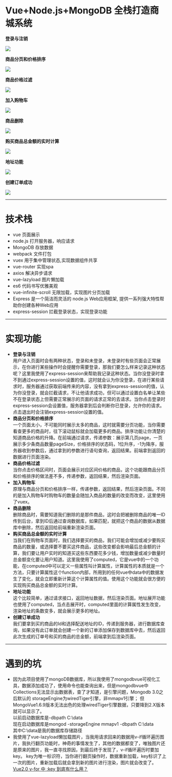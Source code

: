 # Vue+Node.js+MongoDB 全栈打造商城系统


**登录与注销**<br>

![](https://github.com/liuanming/shangcheng/blob/master/images/dengluyuzhuxiao.gif) <br>

**商品分页和价格排序**<br>

![](https://github.com/liuanming/shangcheng/blob/master/images/fenyehepaixun.gif) <br>


**商品价格过滤**<br>

![](https://github.com/liuanming/shangcheng/blob/master/images/jaigeguolv.gif) <br>


**加入购物车**<br>

![](https://github.com/liuanming/shangcheng/blob/master/images/jiaruguowuche.gif) <br>

**商品删除**<br>

![](https://github.com/liuanming/shangcheng/blob/master/images/gouwucheshanchu.gif) <br>

**购买商品总金额的实时计算**<br>

![](https://github.com/liuanming/shangcheng/blob/master/images/shishijine.gif) <br>

**地址功能**<br>

![](https://github.com/liuanming/shangcheng/blob/master/images/dizhi.gif) <br>

**创建订单成功**<br>

![](https://github.com/liuanming/shangcheng/blob/master/images/djngdanchenggong.gif) <br>





***




# 技术栈
* vue 页面展示
* node.js 打开服务器，响应请求
* MongoDB 存放数据
* webpack 文件打包
* vuex 用于集中管理状态,实现数据组件共享
* vue-router 实现spa
* axios 解决异步请求
* vue-lazyload 图片懒加载
* es6 代码书写优雅美观
* vue-infinite-scroll 无限加载，实现图片分页加载
* Express 是一个简洁而灵活的 node.js Web应用框架, 提供一系列强大特性帮助你创建各种Web应用
* express-session 拦截登录状态，实现登录功能



***


# 实现功能
* **登录与注销**<br>
  用户进入页面时会有两种状态，登录和未登录，未登录时有些页面会正常展示，在你进行某些操作时会提醒你需要登录，那我们要怎么样来记录这种状态呢？这里我使用了express-session来帮助我记录这种状态。当你没登录时拿不到通过express-session设置的值，这时就会认为你没登录，在进行某些请求时，服务器通过获取前端传来的内容，没有拿到express-session的值，认为你没登录，就会拦截请求，不让他请求成功，但可以通过设置白名单让某些不在登录状态上但需要正常展示的页面的请求正常的去请求。当你点击登录时express-session会设置值，服务器拿到后会判断你已登录，允许你的请求。点击退出时会注销express-session设置的值。
* **商品分页和价格排序**<br>
  一个页面太小，不可能同时展示太多的商品，这时就需要分页功能，当你需要看查更多的商品时，往下滚动鼠标就会加载更多的商品。排序功能让你清楚的知道商品价格的升降。在前端通过请求，传递参数：展示第几页page，一页展示多少条商品数量pageSize，价格排序的状态码，1位升序，-1为降序，服务器收到参数后，通过拿到的参数进行语句查询，返回结果。前端拿到返回的数据进行页面渲染。
* **商品价格过滤**<br>
  当你点击价格区间时，页面会展示对应区间价格的商品，这个功能跟商品分页和价格排序的做法差不多，传递参数，返回结果，然后渲染页面。
* **加入购物车**<br>
  原理与商品分页和价格排序一样，传递参数，返回结果，然后渲染页面。不同的是加入购物车时购物车的数量会随加入商品的数量的改变而改变，这里使用了vuex。
* **商品删除**<br>
  删除商品时，需要知道我们删除的是那件商品，这时会把被删除商品的唯一ID传到后台，拿到ID后通过查询数据库，如果匹配，就把这个商品的数据从数据库中删除，然后返回给前端重新渲染页面。
* **购买商品总金额的实时计算**<br>
  当我们在购物车页面时，我们选择要买的商品，我们可能会增加或减少要购买商品的数量，或选择要不要买这件商品，这些改变都会影响最后总金额的计算，我们要让用户实时的知道买这些东西要花多少钱，增加数量或减少数量时总金额变化要让用户知道。这里我使用了computed，它是vue中的一个功能，在computed中可以定义一些属性叫计算属性，计算属性的本质就是一个方法，只要计算属性这个function内部，所用到的任何vue中data中的数据发生了变化，就会立即重新计算这个计算属性的值。使用这个功能就会很方便的实现购买商品总金额的实时计算。
* **地址功能**<br>
  这个比较简单，通过请求接口，返回地址数据，然后渲染页面。地址展开功能也使用了computed，当点击展开时，computed里面的计算属性发生改变，渲染地址的条数变多，就会展示更多的地址。
* **创建订单成功**<br>
  我们要拿到买的商品的Id和选择配送地址的ID，传递到服务器，进行数据库查询，如果没有此订单就会创建一个新的订单添加保存到数据库中去，然后返回此次生成的订单号和买的商品的总金额，前端拿到后渲染页面。

***

# 遇到的坑
* 因为此项目使用了mongoDB数据库，所以我使用了mongodbvue可视化工具，数据添加成功了，使用命令也能查询出来，但是mongodbvue中Collections无法显示出数据表，查了才知道，是引擎问题，Mongodb 3.0之后默认的 storageEngine为wiredTiger引擎，非mmapv1引擎；
但MongoVue1.6.9版本无法出色的处理wiredTiger引擎数据，只要降到2.X版本就可以显示了。    
以前启动数据库是-dbpath C:\data   
现在启动数据库是mongod -storageEngine mmapv1 -dbpath C:\data   
其中C:\data是我的数据库存储路径
* 我使用了vue-lazyload懒加载图片，当我用请求回来的数据用v-if循环遍历图片，我执行翻页功能时，神奇的事情发生了，其他的数据都变了，唯独图片还是原来的图片，我一直寻找原因，到最后终于发现了，v-if循环遍历时要加key。
key为唯一标识符，当你进行翻页操作时，数据重新加载，key标识了上一次的图片，重新加载后就会拿到新的图片进行渲染，图片就会改变了。   
[Vue2.0 v-for 中 :key 到底有什么用？](https://www.cnblogs.com/zhumingzhenhao/p/7688336.html)